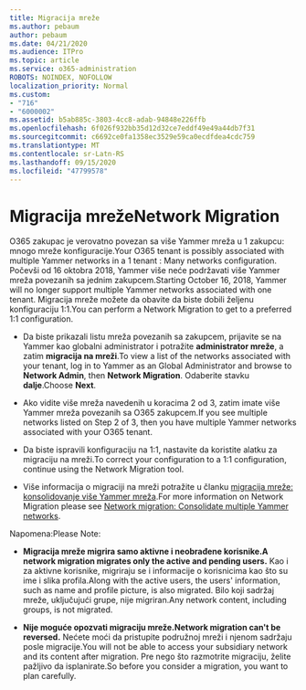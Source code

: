 ```yaml
---
title: Migracija mreže
ms.author: pebaum
author: pebaum
ms.date: 04/21/2020
ms.audience: ITPro
ms.topic: article
ms.service: o365-administration
ROBOTS: NOINDEX, NOFOLLOW
localization_priority: Normal
ms.custom:
- "716"
- "6000002"
ms.assetid: b5ab885c-3803-4cc8-adab-94848e226ffb
ms.openlocfilehash: 6f026f932bb35d12d32ce7eddf49e49a44db7f31
ms.sourcegitcommit: c6692ce0fa1358ec3529e59ca0ecdfdea4cdc759
ms.translationtype: MT
ms.contentlocale: sr-Latn-RS
ms.lasthandoff: 09/15/2020
ms.locfileid: "47799578"
---
```

# <a name="network-migration"></a><span data-ttu-id="5c41a-102">Migracija mreže</span><span class="sxs-lookup"><span data-stu-id="5c41a-102">Network Migration</span></span>

<span data-ttu-id="5c41a-103">O365 zakupac je verovatno povezan sa više Yammer mreža u 1 zakupcu: mnogo mreže konfiguracije.</span><span class="sxs-lookup"><span data-stu-id="5c41a-103">Your O365 tenant is possibly associated with multiple Yammer networks in a 1 tenant : Many networks configuration.</span></span> <span data-ttu-id="5c41a-104">Počevši od 16 oktobra 2018, Yammer više neće podržavati više Yammer mreža povezanih sa jednim zakupcem.</span><span class="sxs-lookup"><span data-stu-id="5c41a-104">Starting October 16, 2018, Yammer will no longer support multiple Yammer networks associated with one tenant.</span></span> <span data-ttu-id="5c41a-105">Migracija mreže možete da obavite da biste dobili željenu konfiguraciju 1:1.</span><span class="sxs-lookup"><span data-stu-id="5c41a-105">You can perform a Network Migration to get to a preferred 1:1 configuration.</span></span>
  
- <span data-ttu-id="5c41a-106">Da biste prikazali listu mreža povezanih sa zakupcem, prijavite se na Yammer kao globalni administrator i potražite **administrator mreže**, a zatim **migracija na mreži**.</span><span class="sxs-lookup"><span data-stu-id="5c41a-106">To view a list of the networks associated with your tenant, log in to Yammer as an Global Administrator and browse to **Network Admin**, then **Network Migration**.</span></span> <span data-ttu-id="5c41a-107">Odaberite stavku **dalje**.</span><span class="sxs-lookup"><span data-stu-id="5c41a-107">Choose **Next**.</span></span>

- <span data-ttu-id="5c41a-108">Ako vidite više mreža navedenih u koracima 2 od 3, zatim imate više Yammer mreža povezanih sa O365 zakupcem.</span><span class="sxs-lookup"><span data-stu-id="5c41a-108">If you see multiple networks listed on Step 2 of 3, then you have multiple Yammer networks associated with your O365 tenant.</span></span>

- <span data-ttu-id="5c41a-109">Da biste ispravili konfiguraciju na 1:1, nastavite da koristite alatku za migraciju na mreži.</span><span class="sxs-lookup"><span data-stu-id="5c41a-109">To correct your configuration to a 1:1 configuration, continue using the Network Migration tool.</span></span>

- <span data-ttu-id="5c41a-110">Više informacija o migraciji na mreži potražite u članku [migracija mreže: konsolidovanje više Yammer mreža](https://docs.microsoft.com/yammer/configure-your-yammer-network/consolidate-multiple-yammer-networks).</span><span class="sxs-lookup"><span data-stu-id="5c41a-110">For more information on Network Migration please see [Network migration: Consolidate multiple Yammer networks](https://docs.microsoft.com/yammer/configure-your-yammer-network/consolidate-multiple-yammer-networks).</span></span>

<span data-ttu-id="5c41a-111">Napomena:</span><span class="sxs-lookup"><span data-stu-id="5c41a-111">Please Note:</span></span>
  
- <span data-ttu-id="5c41a-112">**Migracija mreže migrira samo aktivne i neobrađene korisnike.**</span><span class="sxs-lookup"><span data-stu-id="5c41a-112">**A network migration migrates only the active and pending users.**</span></span> <span data-ttu-id="5c41a-113">Kao i za aktivne korisnike, migriraju se i informacije o korisnicima kao što su ime i slika profila.</span><span class="sxs-lookup"><span data-stu-id="5c41a-113">Along with the active users, the users' information, such as name and profile picture, is also migrated.</span></span> <span data-ttu-id="5c41a-114">Bilo koji sadržaj mreže, uključujući grupe, nije migriran.</span><span class="sxs-lookup"><span data-stu-id="5c41a-114">Any network content, including groups, is not migrated.</span></span>

- <span data-ttu-id="5c41a-115">**Nije moguće opozvati migraciju mreže.**</span><span class="sxs-lookup"><span data-stu-id="5c41a-115">**Network migration can't be reversed.**</span></span> <span data-ttu-id="5c41a-116">Nećete moći da pristupite podružnoj mreži i njenom sadržaju posle migracije.</span><span class="sxs-lookup"><span data-stu-id="5c41a-116">You will not be able to access your subsidiary network and its content after migration.</span></span> <span data-ttu-id="5c41a-117">Pre nego što razmotrite migraciju, želite pažljivo da isplanirate.</span><span class="sxs-lookup"><span data-stu-id="5c41a-117">So before you consider a migration, you want to plan carefully.</span></span>

